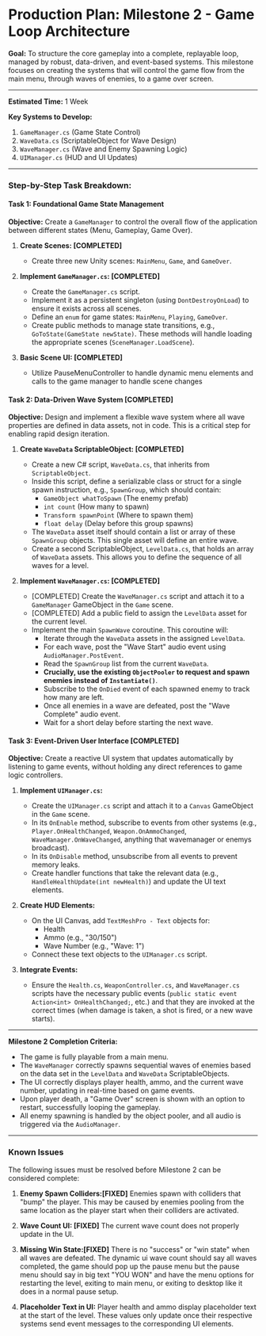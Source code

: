 # **Production Plan: Milestone 2 - Game Loop Architecture**

**Goal:** To structure the core gameplay into a complete, replayable loop, managed by robust, data-driven, and event-based systems. This milestone focuses on creating the systems that will control the game flow from the main menu, through waves of enemies, to a game over screen.

---

**Estimated Time:** 1 Week

**Key Systems to Develop:**
1.  `GameManager.cs` (Game State Control)
2.  `WaveData.cs` (ScriptableObject for Wave Design)
3.  `WaveManager.cs` (Wave and Enemy Spawning Logic)
4.  `UIManager.cs` (HUD and UI Updates)

---

### **Step-by-Step Task Breakdown:**

#### **Task 1: Foundational Game State Management**

**Objective:** Create a `GameManager` to control the overall flow of the application between different states (Menu, Gameplay, Game Over).

1.  **Create Scenes: [COMPLETED]**
    *   Create three new Unity scenes: `MainMenu`, `Game`, and `GameOver`.

2.  **Implement `GameManager.cs`: [COMPLETED]**
    *   Create the `GameManager.cs` script.
    *   Implement it as a persistent singleton (using `DontDestroyOnLoad`) to ensure it exists across all scenes.
    *   Define an `enum` for game states: `MainMenu`, `Playing`, `GameOver`.
    *   Create public methods to manage state transitions, e.g., `GoToState(GameState newState)`. These methods will handle loading the appropriate scenes (`SceneManager.LoadScene`).

3.  **Basic Scene UI: [COMPLETED]**
    *   Utilize PauseMenuController to handle dynamic menu elements and calls to the game manager to handle scene changes

#### **Task 2: Data-Driven Wave System [COMPLETED]**

**Objective:** Design and implement a flexible wave system where all wave properties are defined in data assets, not in code. This is a critical step for enabling rapid design iteration.

1.  **Create `WaveData` ScriptableObject: [COMPLETED]**
    *   Create a new C# script, `WaveData.cs`, that inherits from `ScriptableObject`.
    *   Inside this script, define a serializable class or struct for a single spawn instruction, e.g., `SpawnGroup`, which should contain:
        *   `GameObject whatToSpawn` (The enemy prefab)
        *   `int count` (How many to spawn)
        *   `Transform spawnPoint` (Where to spawn them)
        *   `float delay` (Delay before this group spawns)
    *   The `WaveData` asset itself should contain a list or array of these `SpawnGroup` objects. This single asset will define an entire wave.
    *   Create a second ScriptableObject, `LevelData.cs`, that holds an array of `WaveData` assets. This allows you to define the sequence of all waves for a level.

2.  **Implement `WaveManager.cs`: [COMPLETED]**
    *   [COMPLETED] Create the `WaveManager.cs` script and attach it to a `GameManager` GameObject in the `Game` scene.
    *   [COMPLETED] Add a public field to assign the `LevelData` asset for the current level.
    *   Implement the main `SpawnWave` coroutine. This coroutine will:
        *   Iterate through the `WaveData` assets in the assigned `LevelData`.
        *   For each wave, post the "Wave Start" audio event using `AudioManager.PostEvent`.
        *   Read the `SpawnGroup` list from the current `WaveData`.
        *   **Crucially, use the existing `ObjectPooler` to request and spawn enemies instead of `Instantiate()`**.
        *   Subscribe to the `OnDied` event of each spawned enemy to track how many are left.
        *   Once all enemies in a wave are defeated, post the "Wave Complete" audio event.
        *   Wait for a short delay before starting the next wave.

#### **Task 3: Event-Driven User Interface [COMPLETED]**

**Objective:** Create a reactive UI system that updates automatically by listening to game events, without holding any direct references to game logic controllers.

1.  **Implement `UIManager.cs`:**
    *   Create the `UIManager.cs` script and attach it to a `Canvas` GameObject in the `Game` scene.
    *   In its `OnEnable` method, subscribe to events from other systems (e.g., `Player.OnHealthChanged`, `Weapon.OnAmmoChanged`, `WaveManager.OnWaveChanged`, anything that wavemanager or enemys broadcast).
    *   In its `OnDisable` method, unsubscribe from all events to prevent memory leaks.
    *   Create handler functions that take the relevant data (e.g., `HandleHealthUpdate(int newHealth)`) and update the UI text elements.

2.  **Create HUD Elements:**
    *   On the UI Canvas, add `TextMeshPro - Text` objects for:
        *   Health
        *   Ammo (e.g., "30/150")
        *   Wave Number (e.g., "Wave: 1")
    *   Connect these text objects to the `UIManager.cs` script.

3.  **Integrate Events:**
    *   Ensure the `Health.cs`, `WeaponController.cs`, and `WaveManager.cs` scripts have the necessary public events (`public static event Action<int> OnHealthChanged;`, etc.) and that they are invoked at the correct times (when damage is taken, a shot is fired, or a new wave starts).

---

**Milestone 2 Completion Criteria:**
*   The game is fully playable from a main menu.
*   The `WaveManager` correctly spawns sequential waves of enemies based on the data set in the `LevelData` and `WaveData` ScriptableObjects.
*   The UI correctly displays player health, ammo, and the current wave number, updating in real-time based on game events.
*   Upon player death, a "Game Over" screen is shown with an option to restart, successfully looping the gameplay.
*   All enemy spawning is handled by the object pooler, and all audio is triggered via the `AudioManager`.

---

### **Known Issues**

The following issues must be resolved before Milestone 2 can be considered complete:

1. **Enemy Spawn Colliders:[FIXED]** Enemies spawn with colliders that "bump" the player. This may be caused by enemies pooling from the same location as the player start when their colliders are activated.

2. **Wave Count UI: [FIXED]** The current wave count does not properly update in the UI.

3. **Missing Win State:[FIXED]** There is no "success" or "win state" when all waves are defeated. The dynamic ui wave count should say all waves completed, the game should pop up the pause menu but the pause menu should say in big text "YOU WON" and have the menu options for restarting the level, exiting to main menu, or exiting to desktop like it does in a normal pause setup.

4. **Placeholder Text in UI:** Player health and ammo display placeholder text at the start of the level. These values only update once their respective systems send event messages to the corresponding UI elements.
